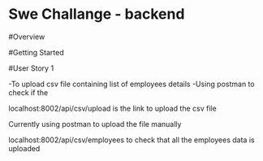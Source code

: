 # Swe Challange - backend

#Overview


#Getting Started 

#User Story 1 

-To upload csv file containing list of employees details 
-Using postman to check if the 



localhost:8002/api/csv/upload is the link to upload the csv file 

Currently using postman to upload the file manually 

localhost:8002/api/csv/employees to check that all the employees data is uploaded

